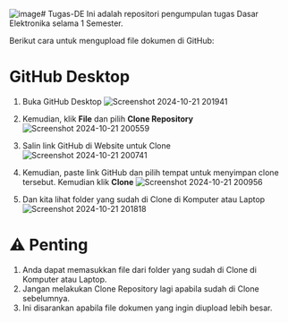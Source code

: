 ![image](https://github.com/user-attachments/assets/50d4e0cd-0b07-4e47-b479-d2b1ea696bee)# Tugas-DE
Ini adalah repositori pengumpulan tugas Dasar Elektronika selama 1 Semester.

Berikut cara untuk mengupload file dokumen di GitHub:

# GitHub Desktop
1. Buka GitHub Desktop
   ![Screenshot 2024-10-21 201941](https://github.com/user-attachments/assets/e74d1e72-cd3a-40fc-afd4-a9407ae2b33f)

3. Kemudian, klik **File** dan pilih **Clone Repository**
  ![Screenshot 2024-10-21 200559](https://github.com/user-attachments/assets/550c1ea6-ee64-4c0e-85c9-e7e939c65d8a)

4. Salin link GitHub di Website untuk Clone
   ![Screenshot 2024-10-21 200741](https://github.com/user-attachments/assets/fd3949a6-c5e9-437d-ac25-a653206f41c7)

5. Kemudian, paste link GitHub dan pilih tempat untuk menyimpan clone tersebut. Kemudian klik **Clone**
   ![Screenshot 2024-10-21 200956](https://github.com/user-attachments/assets/ac7416e3-824c-4a45-9882-3b075092ab40)

6. Dan kita lihat folder yang sudah di Clone di Komputer atau Laptop
   ![Screenshot 2024-10-21 201818](https://github.com/user-attachments/assets/77b95f28-2ec4-4ecc-bdd8-0d0e1ce6dffa)

# ⚠️ Penting
1. Anda dapat memasukkan file dari folder yang sudah di Clone di Komputer atau Laptop.
2. Jangan melakukan Clone Repository lagi apabila sudah di Clone sebelumnya.
3. Ini disarankan apabila file dokumen yang ingin diupload lebih besar.
